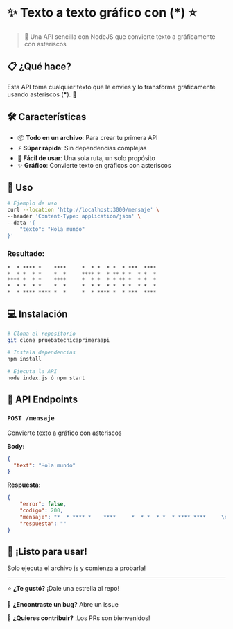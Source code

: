 # ✨ Texto a texto gráfico con (*) ⭐

> 🚀 Una API sencilla con NodeJS que convierte texto a gráficamente con asteriscos

## 📋 ¿Qué hace?

Esta API toma cualquier texto que le envíes y lo transforma gráficamente usando asteriscos (**\***). 🎨

## 🛠️ Características

- 📦 **Todo en un archivo**: Para crear tu primera API
- ⚡ **Súper rápida**: Sin dependencias complejas
- 🎯 **Fácil de usar**: Una sola ruta, un solo propósito
- ✨ **Gráfico**: Convierte texto en gráficos con asteriscos

## 🚀 Uso

```bash
# Ejemplo de uso
curl --location 'http://localhost:3000/mensaje' \
--header 'Content-Type: application/json' \
--data '{
    "texto": "Hola mundo"
}'
```

### Resultado:
```
*  * **** *    ****     *  * *  * *  * ***  ****     
*  * *  * *    *  *     **** *  * ** * *  * *  *     
**** *  * *    ****     *  * *  * * ** *  * *  *     
*  * *  * *    *  *     *  * *  * *  * *  * *  *     
*  * **** **** *  *     *  * **** *  * ***  ****     
```

## 💻 Instalación

```bash
# Clona el repositorio
git clone pruebatecnicaprimeraapi

# Instala dependencias
npm install

# Ejecuta la API
node index.js ó npm start
```

## 📝 API Endpoints

### `POST /mensaje`

Convierte texto a gráfico con asteriscos

**Body:**
```json
{
  "text": "Hola mundo"
}
```

**Respuesta:**
```json
{
    "error": false,
    "codigo": 200,
    "mensaje": "*  * **** *    ****     *  * *  * *  * **** ****     \n*  * *  * *    *  *     **** *  * ** * *  * *  *     \n**** *  * *    ****     *  * *  * * ** *  * *  *     \n*  * *  * *    *  *     *  * *  * *  * *  * *  *     \n*  * **** **** *  *     *  * **** *  * **** ****     ",
    "respuesta": ""
}
```

## 🎉 ¡Listo para usar!

Solo ejecuta el archivo js y comienza a probarla!

---

⭐ **¿Te gustó?** ¡Dale una estrella al repo! 

🐛 **¿Encontraste un bug?** Abre un issue

🤝 **¿Quieres contribuir?** ¡Los PRs son bienvenidos!
